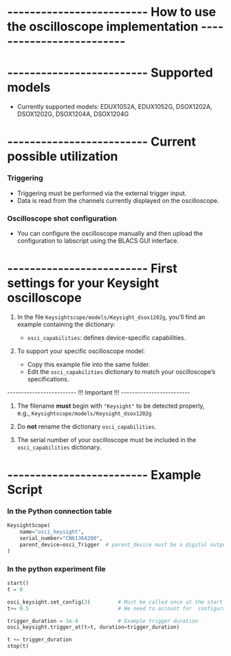 # ------------------------- How to use the oscilloscope implementation -------------------------

# ------------------------- Supported models 
* Currently supported models: EDUX1052A, EDUX1052G, DSOX1202A, DSOX1202G, DSOX1204A, DSOX1204G

# ------------------------- Current possible utilization

### Triggering 
* Triggering must be performed via the external trigger input.
* Data is read from the channels currently displayed on the oscilloscope.

### Oscilloscope shot configuration
* You can configure the oscilloscope manually and then upload the configuration to labscript using the BLACS GUI interface.

# ------------------------- First settings for your Keysight oscilloscope 

1. In the file `Keysightscope/models/Keysight_dsox1202g`, you’ll find an example containing the dictionary:  
   * `osci_capabilities`: defines device-specific capabilities.

2. To support your specific oscilloscope model:
   * Copy this example file into the same folder.
   * Edit the `osci_capabilities` dictionary to match your oscilloscope’s specifications.

------------------------- !!! Important !!! -------------------------
1. The filename **must** begin with `"Keysight"` to be detected properly,  
   e.g., `Keysightscope/models/Keysight_dsox1202g`

2. Do **not** rename the dictionary `osci_capabilities`.

3. The serial number of your oscilloscope must be included in the `osci_capabilities` dictionary.

# ------------------------- Example Script

### In the Python connection table

```python
KeysightScope(
    name="osci_keysight",
    serial_number="CN61364200",
    parent_device=osci_Trigger  # parent_device must be a digital output initialized as Trigger(...)
)
```

### In the python experiment file
```python
start()
t = 0

osci_keysight.set_config(3)         # Must be called once at the start of each experiment shot
t+= 0.5                             # We need to account for  configuration time of the oscilloscope         

trigger_duration = 1e-4             # Example trigger duration
osci_keysight.trigger_at(t=t, duration=trigger_duration)

t += trigger_duration
stop(t)
```